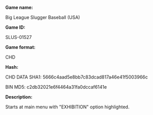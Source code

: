 ﻿**Game name:**

Big League Slugger Baseball (USA)

**Game ID:**

SLUS-01527

**Game format:**

CHD

**Hash:**

CHD DATA SHA1: 5666c4aad5e8bb7c83dcad817a46e41f5003966c

BIN MD5: c2db32021e6f4464a31fa0dccaf6141e

**Description:**

Starts at main menu with "EXHIBITION" option highlighted.